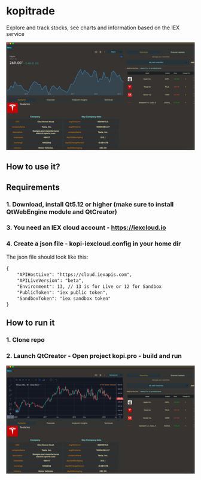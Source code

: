 # kopitrade
Explore and track stocks, see charts and information based on the IEX service

![Alt text](/screenshot1.png?raw=true "Kopi screenshot")

## How to use it?

## Requirements
### 1. Download, install Qt5.12 or higher (make sure to install QtWebEngine module and QtCreator)
### 3. You need an IEX cloud account - https://iexcloud.io
### 4. Create a json file - kopi-iexcloud.config in your home dir 
The json file should look like this:

~~~~~~~~
{
    "APIHostLive": "https://cloud.iexapis.com",
    "APILiveVersion": "beta",
    "Environment": 13, // 13 is for Live or 12 for Sandbox
    "PublicToken": "iex public token", 
    "SandboxToken": "iex sandbox token"
}
~~~~~~~~

## How to run it
### 1. Clone repo 
### 2. Launch QtCreator - Open project kopi.pro - build and run

![Alt text](/screenshot2.png?raw=true "Kopi screenshot 2")
